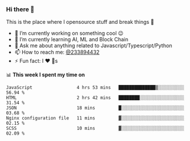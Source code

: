 ### Hi there 👋

<!--
**a233894432/a233894432** is a ✨ _special_ ✨ repository because its `README.md` (this file) appears on your GitHub profile.

Here are some ideas to get you started:

- 🔭 I’m currently working on ...
- 🌱 I’m currently learning ...
- 👯 I’m looking to collaborate on ...
- 🤔 I’m looking for help with ...
- 💬 Ask me about ...
- 📫 How to reach me: ...
- 😄 Pronouns: ...
- ⚡ Fun fact: ...
-->
 
 
This is the place where I opensource stuff and break things :rofl:

- 🔭 I’m currently working on something cool :wink:
- 🌱 I’m currently learning AI, ML and Block Chain
- 💬 Ask me about anything related to Javascript/Typescript/Python
- 📫 How to reach me: [@233894432](https://twitter.com/233894432)
- ⚡ Fun fact: I :heart: :dog:s

📊 **This week I spent my time on**
<!--START_SECTION:waka-->
```text
JavaScript                 4 hrs 53 mins   ██████████████▒░░░░░░░░░░   56.94 % 
HTML                       2 hrs 42 mins   ████████░░░░░░░░░░░░░░░░░   31.54 % 
JSON                       18 mins         █░░░░░░░░░░░░░░░░░░░░░░░░   03.68 % 
Nginx configuration file   11 mins         ▓░░░░░░░░░░░░░░░░░░░░░░░░   02.15 % 
SCSS                       10 mins         ▓░░░░░░░░░░░░░░░░░░░░░░░░   02.09 % 
```
<!--END_SECTION:waka-->
